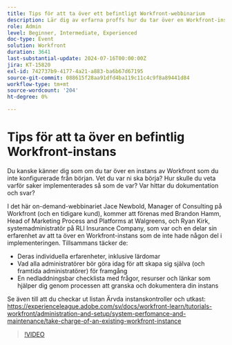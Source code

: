 ```yaml
---
title: Tips för att ta över ett befintligt Workfront-webbinarium
description: Lär dig av erfarna proffs hur du tar över en Workfront-instans. Få insikter om revision, dokumentation och hur ni kan lyckas i framtiden med vår nedladdningsbara checklista i vårt webbinarium on-demand.
role: Admin
level: Beginner, Intermediate, Experienced
doc-type: Event
solution: Workfront
duration: 3641
last-substantial-update: 2024-07-16T00:00:00Z
jira: KT-15820
exl-id: 742737b9-4177-4a21-a883-ba6b67d67195
source-git-commit: 088615f28aa91dfd4ba119c11c4c9f8a89441d84
workflow-type: tm+mt
source-wordcount: '204'
ht-degree: 0%

---
```


# Tips för att ta över en befintlig Workfront-instans

Du kanske känner dig som om du tar över en instans av Workfront som du inte konfigurerade från början. Vet du var ni ska börja? Hur skulle du veta varför saker implementerades så som de var? Var hittar du dokumentation och svar?

I det här on-demand-webbinariet Jace Newbold, Manager of Consulting på Workfront (och en tidigare kund), kommer att förenas med Brandon Hamm, Head of Marketing Process and Platforms at Walgreens, och Ryan Kirk, systemadministratör på RLI Insurance Company, som var och en delar sin erfarenhet av att ta över en Workfront-instans som de inte hade någon del i implementeringen. Tillsammans täcker de:

* Deras individuella erfarenheter, inklusive lärdomar
* Vad alla administratörer bör göra idag för att skapa sig själva (och framtida administratörer) för framgång
* En nedladdningsbar checklista med frågor, resurser och länkar som hjälper dig genom processen att granska och dokumentera din instans

Se även till att du checkar ut listan Ärvda instanskontroller och utkast: https://experienceleague.adobe.com/sv/docs/workfront-learn/tutorials-workfront/administration-and-setup/system-perfomance-and-maintenance/take-charge-of-an-existing-workfront-instance

>[!VIDEO](https://video.tv.adobe.com/v/3431014/?learn=on)
